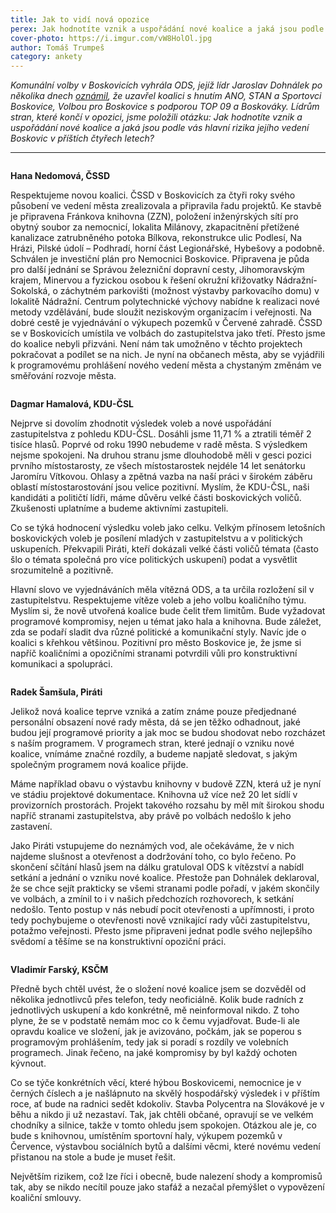```yaml
---
title: Jak to vidí nová opozice
perex: Jak hodnotíte vznik a uspořádání nové koalice a jaká jsou podle vás hlavní rizika jejího vedení Boskovic v příštích čtyřech letech?
cover-photo: https://i.imgur.com/vW8HolOl.jpg
author: Tomáš Trumpeš
category: ankety
---
```


*Komunální volby v Boskovicích vyhrála ODS, jejíž lídr Jaroslav Dohnálek po několika dnech [oznámil](https://forum.ohlasy.info/t/koalice-pro-volebni-obdobi-2018-22/34), že uzavřel koalici s hnutím ANO, STAN a Sportovci Boskovice, Volbou pro Boskovice s podporou TOP 09 a Boskováky. Lídrům stran, které končí v opozici, jsme položili otázku: Jak hodnotíte vznik a uspořádání nové koalice a jaká jsou podle vás hlavní rizika jejího vedení Boskovic v příštích čtyřech letech?*

---

<img class="profile-picture" src="https://i.imgur.com/JqfHuOP.jpg" alt="" />

**Hana Nedomová, ČSSD**

Respektujeme novou koalici. ČSSD v Boskovicích za čtyři roky svého působení ve vedení města zrealizovala a připravila řadu projektů. Ke stavbě je připravena Fránkova knihovna (ZZN), položení inženýrských sítí pro obytný soubor za nemocnicí, lokalita Milánovy, zkapacitnění přetížené kanalizace zatrubněného potoka Bílkova, rekonstrukce ulic Podlesí, Na Hrázi, Pilské údolí – Podhradí, horní část Legionářské, Hybešovy a podobně. Schválen je investiční plán pro Nemocnici Boskovice. Připravena je půda pro další jednání se Správou železniční dopravní cesty, Jihomoravským krajem, Minervou a fyzickou osobou k řešení okružní křižovatky Nádražní-Sokolská, o záchytném parkovišti (možnost výstavby parkovacího domu) v lokalitě Nádražní. Centrum polytechnické výchovy nabídne k realizaci nové metody vzdělávání, bude sloužit neziskovým organizacím i veřejnosti. Na dobré cestě je vyjednávání o výkupech pozemků v Červené zahradě. ČSSD se v Boskovicích umístila ve volbách do zastupitelstva jako třetí. Přesto jsme do koalice nebyli přizváni. Není nám tak umožněno v těchto projektech pokračovat a podílet se na nich. Je nyní na občanech města, aby se vyjádřili k programovému prohlášení nového vedení města a chystaným změnám ve směřování rozvoje města.

<img class="profile-picture" src="https://i.imgur.com/vuSHbga.jpg" alt="" />

**Dagmar Hamalová, KDU-ČSL**

Nejprve si dovolím zhodnotit výsledek voleb a nové uspořádání zastupitelstva z pohledu KDU-ČSL. Dosáhli jsme 11,71 % a ztratili téměř 2 tisíce hlasů. Poprvé od roku 1990 nebudeme v radě města. S výsledkem nejsme spokojeni. Na druhou stranu jsme dlouhodobě měli v gesci pozici prvního místostarosty, ze všech místostarostek nejdéle 14 let senátorku Jaromíru Vítkovou. Ohlasy a zpětná vazba na naší práci v širokém záběru oblastí místostarostování jsou velice pozitivní. Myslím, že KDU-ČSL, naši kandidáti a političtí lídři, máme důvěru velké části boskovických voličů. Zkušenosti uplatníme a budeme aktivními zastupiteli.

Co se týká hodnocení výsledku voleb jako celku. Velkým přínosem letošních boskovických voleb je posílení mladých v zastupitelstvu a v politických uskupeních. Překvapili Piráti, kteří dokázali velké části voličů témata (často šlo o témata společná pro více politických uskupení) podat a vysvětlit srozumitelně a pozitivně.  

Hlavní slovo ve vyjednáváních měla vítězná ODS, a ta určila rozložení sil v zastupitelstvu. Respektujeme vítěze voleb a jeho volbu koaličního týmu. Myslím si, že nově utvořená koalice bude čelit třem limitům. Bude vyžadovat programové kompromisy, nejen u témat jako hala a knihovna. Bude záležet, zda se podaří sladit dva různé politické a komunikační styly. Navíc jde o koalici s křehkou většinou. Pozitivní pro město Boskovice je, že jsme si napříč koaličními a opozičními stranami potvrdili vůli pro konstruktivní komunikaci a spolupráci.

<img class="profile-picture" src="https://i.imgur.com/Zvih7Z4.jpg" alt="" />

**Radek Šamšula, Piráti**

Jelikož nová koalice teprve vzniká a zatím známe pouze předjednané personální obsazení nové rady města, dá se jen těžko odhadnout, jaké budou její programové priority a jak moc se budou shodovat nebo rozcházet s naším programem. V programech stran, které jednají o vzniku nové koalice, vnímáme značné rozdíly, a budeme napjatě sledovat, s jakým společným programem nová koalice přijde.

Máme například obavu o výstavbu knihovny v budově ZZN, která už je nyní ve stádiu projektové dokumentace. Knihovna už více než 20 let sídlí v provizorních prostorách. Projekt takového rozsahu by měl mít širokou shodu napříč stranami zastupitelstva, aby právě po volbách nedošlo k jeho zastavení.

Jako Piráti vstupujeme do neznámých vod, ale očekáváme, že v nich najdeme slušnost a otevřenost a dodržování toho, co bylo řečeno. Po skončení sčítání hlasů jsem na dálku gratuloval ODS k vítězství a nabídl setkání a jednání o vzniku nové koalice. Přestože pan Dohnálek deklaroval, že se chce sejít prakticky se všemi stranami podle pořadí, v jakém skončily ve volbách, a zmínil to i v našich předchozích rozhovorech, k setkání nedošlo. Tento postup v nás nebudí pocit otevřenosti a upřímnosti, i proto tedy pochybujeme o otevřenosti nově vznikající rady vůči zastupitelstvu, potažmo veřejnosti. Přesto jsme připraveni jednat podle svého nejlepšího svědomí a těšíme se na konstruktivní opoziční práci.

<img class="profile-picture" src="https://i.imgur.com/5hZFu14.jpg" alt="" />

**Vladimír Farský, KSČM**

Předně bych chtěl uvést, že o složení nové koalice jsem se dozvěděl od několika jednotlivců přes telefon, tedy neoficiálně. Kolik bude radních z jednotlivých uskupení a kdo konkrétně, mě neinformoval nikdo. Z toho plyne, že se v podstatě nemám moc co k čemu vyjadřovat. Bude-li ale opravdu koalice ve složení, jak je avizováno, počkám, jak se poperou s programovým prohlášením, tedy jak si poradí s rozdíly ve volebních programech. Jinak řečeno, na jaké kompromisy by byl každý ochoten kývnout. 

Co se týče konkrétních věcí, které hýbou Boskovicemi, nemocnice je v černých číslech a je našlápnuto na skvělý hospodářský výsledek i v příštím roce, ať bude na radnici sedět kdokoliv. Stavba Polycentra na Slovákové je v běhu a nikdo ji už nezastaví. Tak, jak chtěli občané, opravují se ve velkém chodníky a silnice, takže v tomto ohledu jsem spokojen. Otázkou ale je, co bude s knihovnou, umístěním sportovní haly, výkupem pozemků v Července, výstavbou sociálních bytů a dalšími věcmi, které novému vedení přistanou na stole a bude je muset řešit. 

Největším rizikem, což lze říci i obecně, bude nalezení shody a kompromisů tak, aby se nikdo necítil pouze jako stafáž a nezačal přemýšlet o vypovězení koaliční smlouvy.

